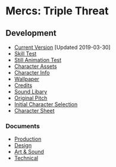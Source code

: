 <!--last edited 2018-02-14-->

<h1>Mercs: Triple Threat</h1>
<h2>Development</h2>

<ul>
  <li><a href="https://mercsteam.github.io/main/game_v19.html">Current Version</a> [Updated 2019-03-30]</li>
  <li><a href="https://mercsteam.github.io/main/skillTest.html">Skill Test</a></li>
  <li><a href="https://mercsteam.github.io/main/stillAnimateTest.html">Still Animation Test</a></li>
  
  <li><a href="https://mercsteam.github.io/main/characterAssets.html">Character Assets</a></li>
  <li><a href="https://mercsteam.github.io/main/characters">Character Info</a></li>
  <li><a href="https://mercsteam.github.io/main/images/wallpaper.png">Wallpaper</a></li>
  
  <li><a href="https://mercsteam.github.io/main/credits.html">Credits</a></li>
  <li><a href="https://mercsteam.github.io/main/sounds.html">Sound Libary</a></li>
  
  <li><a href="http://nickcomics.ca/Brock/Reveal/concept.php">Original Pitch</a></li>
  <li><a href="http://nickcomics.ca/Brock/Mercs/select.html">Initial Character Selection</a></li>
  <li><a href="http://nickcomics.ca/Brock/portfolio/images/Mercs_character_sheet.png">Character Sheet</a></li>
</ul>

<h3>Documents</h3>
<ul>
  <li><a href="https://docs.google.com/document/d/1CA8FU2TIvxEK1XoCHBq3IW9w-wO3SA7ddr0NDaIMMTg/edit?usp=sharing">Production</a></li>
  <li><a href="https://docs.google.com/document/d/1tF19BGu9oIPCAh99GTFolxGxfE2bHpny7IWHoKkWcCo/edit?usp=sharing">Design</a></li>
  <li><a href="https://docs.google.com/document/d/1bltydvHk7uhde2vmXZ1zq3GDYAzAYOJDPocSlvFrgJs/edit">Art &amp; Sound</a></li>
  <li><a href="https://brocku-my.sharepoint.com/:w:/g/personal/ng15fj_brocku_ca/EYuBQpYNVNVNpKODmdyaJEAB2sE4nUTJ0SrtbjFdMgtDNQ?e=bPiBxV">Technical</a></li>
</ul>
